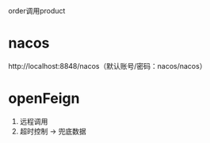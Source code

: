 order调用product

# nacos
http://localhost:8848/nacos（默认账号/密码：nacos/nacos）

# openFeign
1. 远程调用
2. 超时控制 -> 兜底数据